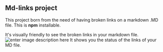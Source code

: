 ## Md-links project
This project born from the need of having broken links on a markdown .MD file.
This is **npm** installable.

It's visually friendly to see the broken links in your markdown file.
![enter image description here](https://lh3.googleusercontent.com/vqdI8t3AfZI-GkwCr_yCu6Dn31D6Bg6eLY8ng8Hho-fl6ySx25spnWf2J69LKY3DPxDr4R7x4tZv)
It shows you the status of the links of your MD file.
